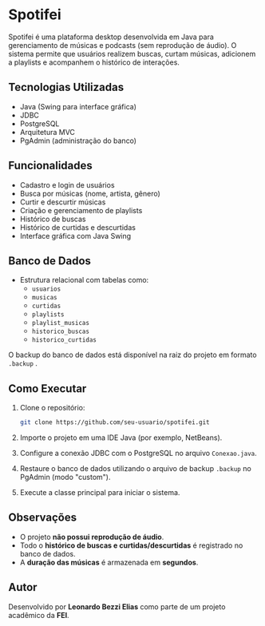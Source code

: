 # Spotifei

Spotifei é uma plataforma desktop desenvolvida em Java para gerenciamento de músicas e podcasts (sem reprodução de áudio). O sistema permite que usuários realizem buscas, curtam músicas, adicionem a playlists e acompanhem o histórico de interações.

## Tecnologias Utilizadas

- Java (Swing para interface gráfica)
- JDBC
- PostgreSQL
- Arquitetura MVC
- PgAdmin (administração do banco)

## Funcionalidades

- Cadastro e login de usuários
- Busca por músicas (nome, artista, gênero)
- Curtir e descurtir músicas
- Criação e gerenciamento de playlists
- Histórico de buscas
- Histórico de curtidas e descurtidas
- Interface gráfica com Java Swing

## Banco de Dados

- Estrutura relacional com tabelas como:
  - `usuarios`
  - `musicas`
  - `curtidas`
  - `playlists`
  - `playlist_musicas`
  - `historico_buscas`
  - `historico_curtidas`

O backup do banco de dados está disponível na raiz do projeto em formato `.backup` .

## Como Executar

1. Clone o repositório:
   ```bash
   git clone https://github.com/seu-usuario/spotifei.git
   ```

2. Importe o projeto em uma IDE Java (por exemplo, NetBeans).

3. Configure a conexão JDBC com o PostgreSQL no arquivo `Conexao.java`.

4. Restaure o banco de dados utilizando o arquivo de backup `.backup` no PgAdmin (modo "custom").

5. Execute a classe principal para iniciar o sistema.

## Observações

- O projeto **não possui reprodução de áudio**.
- Todo o **histórico de buscas e curtidas/descurtidas** é registrado no banco de dados.
- A **duração das músicas** é armazenada em **segundos**.

## Autor

Desenvolvido por **Leonardo Bezzi Elias** como parte de um projeto acadêmico da **FEI**.
